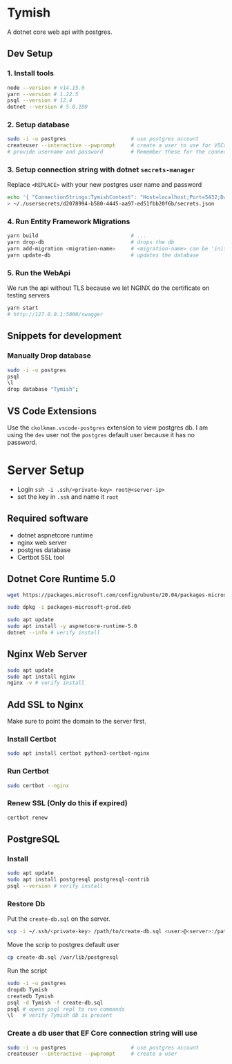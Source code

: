 # Tymish

A dotnet core web api with postgres.

## Dev Setup

### 1. Install tools

```bash
node --version # v14.15.0
yarn --version # 1.22.5
psql --version # 12.4
dotnet --version # 5.0.100
```

### 2. Setup database
```bash
sudo -i -u postgres                     # use postgres account
createuser --interactive --pwprompt     # create a user to use for VSCode and other GUI tools
# provide username and password         # Remember these for the connection string
```

### 3. Setup connection string with dotnet `secrets-manager`
Replace `<REPLACE>` with your new postgres user name and password

```bash
echo '{ "ConnectionStrings:TymishContext": "Host=localhost;Port=5432;Database=Tymish;Username=<REPLACE>;Password=<REPLACE>;" }' \
> ~/./usersecrets/d2078994-b580-4445-aa97-ed51fbb20f6b/secrets.json
```

### 4. Run Entity Framework Migrations
```bash
yarn build                              # ...
yarn drop-db                            # drops the db
yarn add-migration <migration-name>     # <migration-name> can be 'init'
yarn update-db                          # updates the database
```

### 5. Run the WebApi
We run the api without TLS because we let NGINX do the certificate on testing servers
```bash
yarn start
# http://127.0.0.1:5000/swagger
```

## Snippets for development
### Manually Drop database
```bash
sudo -i -u postgres
psql
\l
drop database "Tymish";
```

## VS Code Extensions
Use the `ckolkman.vscode-postgres` extension to view postgres db.
I am using the `dev` user not the `postgres` default user because it has no password.



# Server Setup
* Login `ssh -i .ssh/<private-key> root@<server-ip>`
* set the key in `.ssh` and name it `root`

## Required software
* dotnet aspnetcore runtime
* nginx web server
* postgres database
* Certbot SSL tool

## Dotnet Core Runtime 5.0
```bash
wget https://packages.microsoft.com/config/ubuntu/20.04/packages-microsoft-prod.deb -O packages-microsoft-prod.deb

sudo dpkg -i packages-microsoft-prod.deb

sudo apt update
sudo apt install -y aspnetcore-runtime-5.0
dotnet --info # verify install
```

## Nginx Web Server
``` bash
sudo apt update
sudo apt install nginx
nginx -v # verify install
```

## Add SSL to Nginx
Make sure to point the domain to the server first.
### Install Certbot
``` bash
sudo apt install certbot python3-certbot-nginx
```

### Run Certbot
``` bash
sudo certbot --nginx
```

### Renew SSL (Only do this if expired)
``` bash
certbot renew
```

## PostgreSQL
### Install
``` bash
sudo apt update
sudo apt install postgresql postgresql-contrib
psql --version # verify install
```
### Restore Db

Put the `create-db.sql` on the server.

``` bash
scp -i ~/.ssh/<private-key> /path/to/create-db.sql <user>@<server>:/path/to/dest
```

Move the scrip to postgres default user

``` bash
cp create-db.sql /var/lib/postgresql
```

Run the script

``` bash
sudo -i -u postgres 
dropdb Tymish
createdb Tymish
psql -d Tymish -f create-db.sql
psql # opens psql repl to run commands
\l   # verify Tymish db is present
```

### Create a db user that EF Core connection string will use
``` bash
sudo -i -u postgres                     # use postgres account
createuser --interactive --pwprompt     # create a user 
```